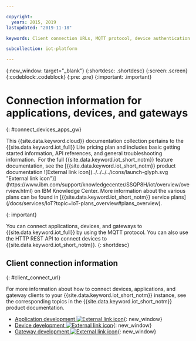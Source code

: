 ```yaml
---

copyright:
  years: 2015, 2019
lastupdated: "2019-11-18"

keywords: Client connection URLs, MQTT protocol, device authentication tokens

subcollection: iot-platform

---
```


{:new_window: target="\_blank"}
{:shortdesc: .shortdesc}
{:screen:.screen}
{:codeblock:.codeblock}
{:pre: .pre}
{:important: .important}

# Connection information for applications, devices, and gateways
{: #connect_devices_apps_gw}

<p>This {{site.data.keyword.cloud}} documentation collection pertains to the {{site.data.keyword.iot_full}} Lite pricing plan and includes basic getting started information, API references, and general troubleshooting information. 
For the full {{site.data.keyword.iot_short_notm}} feature documentation, see the [{{site.data.keyword.iot_short_notm}} product documentation ![External link icon](../../../../icons/launch-glyph.svg "External link icon")](https://www.ibm.com/support/knowledgecenter/SSQP8H/iot/overview/overview.html) on IBM Knowledge Center. More information about the various plans can be found in [{{site.data.keyword.iot_short_notm}} service plans](/docs/services/IoT?topic=IoT-plans_overview#plans_overview). 
</p>
{: important}

You can connect applications, devices, and gateways to {{site.data.keyword.iot_full}} by using the MQTT protocol. You can also use the HTTP REST API to connect devices to {{site.data.keyword.iot_short_notm}}.
{: shortdesc}


## Client connection information
{: #client_connect_url}

For more information about how to connect devices, applications, and gateway clients to your {{site.data.keyword.iot_short_notm}} instance, see the corresponding topics in the {{site.data.keyword.iot_short_notm}} product documentation. 

- [Application development ![External link icon](../../../../icons/launch-glyph.svg "External link icon")](https://www.ibm.com/support/knowledgecenter/SSQP8H/iot/platform/applications/app_dev_index.html){: new_window}
- [Device development ![External link icon](../../../../icons/launch-glyph.svg "External link icon")](https://www.ibm.com/support/knowledgecenter/SSQP8H/iot/platform/devices/device_dev_index.html){: new_window}
- [Gateway development ![External link icon](../../../../icons/launch-glyph.svg "External link icon")](https://www.ibm.com/support/knowledgecenter/SSQP8H/iot/platform/gateways/gw_dev_index.html){: new_window}